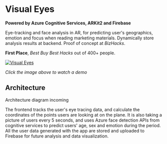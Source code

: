 # Visual Eyes

**Powered by Azure Cognitive Services, ARKit2 and Firebase**

Eye-tracking and face analysis in AR, for predicting user's geographics, emotion and focus when reading marketing materials. Dynamically store analysis results at backend. Proof of concept at _BizHacks_. 

**First Place**, *Best Buy Best Hacks* out of 400+ people.

[![Visual Eyes](https://img.youtube.com/vi/dHPioO0KVxE/0.jpg)](https://www.youtube.com/watch?v=dHPioO0KVxE)

*Click the image above to watch a demo*

## Architecture

<!--![Architecture](https://github.com/dandua98/MSNewsAR/blob/master/common/images/architecture.jpg)-->
<!---->
<!--*Architecture diagram drawn by [Mai Matsuhisa](https://github.com/MAIMAI728)*-->
Architecture diagram incoming</br>

The frontend tracks the user's eye tracing data, and calculate the coordinates of the points users are looking at on the plane. It is also taking a picture of users every 5 seconds, and uses Azure face detection APIs from
cognitive services to predict users' age, sex and emotion during the period. All the user data generated with the app are stored and uploaded to Firebase for future analysis and data visualization.
